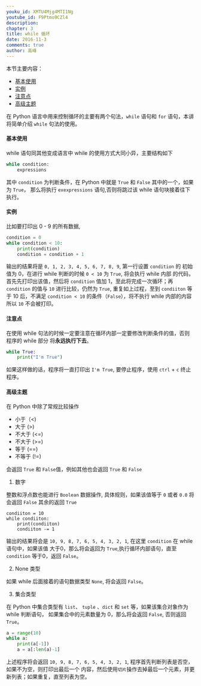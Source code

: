 ```yaml
---
youku_id: XMTU4Mjg4MTI1Ng
youtube_id: F9Ptmo9CZl4
description: 
chapter: 3
title: while 循环
date: 2016-11-3
comments: true
author: 高峰
---
```


本节主要内容：

* [基本使用](#basic)
* [实例](#example)
* [注意点](#important)
* [高级主题](#advance)



在 Python 语言中用来控制循环的主要有两个句法，`while` 语句和 `for` 语句，本讲将简单介绍 `while` 句法的使用。

<h4 class="tut-h4-pad" id="basic">基本使用</h4>

while 语句同其他变成语言中 while 的使用方式大同小异，主要结构如下

```Python
while condition:
    expressions
```

其中 `condition` 为判断条件，在 Python 中就是 `True` 和 `False` 其中的一个，如果为 `True`，
那么将执行 `exexpressions` 语句,否则将跳过该 while 语句块接着往下执行。

<h4 class="tut-h4-pad" id="example">实例</h4>


比如要打印出 0 - 9 的所有数据,

```Python : n
condition = 0
while condition < 10:
    print(condition)
    condition = condition + 1
```

输出的结果将是 `0, 1, 2, 3, 4, 5, 6, 7, 8, 9`, 第一行设置 `condition` 的
初始值为 0，在进行 while 判断的时候 `0 < 10` 为 `True`, 将会执行 while 内部
的代码，首先先打印出该值，然后将 `condition` 值加 1，至此将完成一次循环；再
`condition` 的值与 `10` 进行比较，仍然为 `True`, 重复如上过程，至到 `condiiton`
等于 10 后，不满足 `condition < 10` 的条件（`False`），将不执行 while 内部的内容
所以 `10` 不会被打印。

<h4 class="tut-h4-pad" id="important">注意点</h4>


在使用 while 句法的时候一定要注意在循环内部一定要修改判断条件的值，否则程序的 while 部分
将**永远执行下去**。

```Python
while True:
    print("I'm True")
```

如果这样做的话，程序将一直打印出 `I'm True`, 要停止程序，使用 `ctrl` + `c` 终止程序。


<h4 class="tut-h4-pad" id="advance">高级主题</h4>

在 Python 中除了常规比较操作
+ 小于（<)
+ 大于 (>)
+ 不大于 (<=)
+ 不大于 (>=)
+ 等于 (==)
+ 不等于 (!=)

会返回 `True` 和 `False`值，例如其他也会返回 `True` 和 `False`
1. 数字

整数和浮点数也能进行 `Boolean` 数据操作, 具体规则，如果该值等于 `0` 或者 `0.0` 将会返回 `False`
其余的返回 `True`

```
condiiton = 10
while condiiton:
    print(condiiton)
    condiiton -= 1
```

输出的结果将会是 `10, 9, 8, 7, 6, 5, 4, 3, 2, 1`, 在这里 `condition` 在 while 语句中，如果该值
大于0，那么将会返回为 `True`,执行循环内部语句，直至 `condition` 等于0，返回 `False`。

2. None 类型

如果 while 后面接着的语句数据类型 `None`, 将会返回 `False`。

3. 集合类型

在 Python 中集合类型有 `list`、 `tuple` 、`dict` 和 `set` 等，如果该集合对象作为 while 判断语句，
如果集合中的元素数量为 0，那么将会返回 `False`, 否则返回 `True`。

```Python
a = range(10)
while a:
    print(a[-1])
    a = a[:len(a)-1]
```

上述程序将会返回 `10, 9, 8, 7, 6, 5, 4, 3, 2, 1`, 程序首先判断列表是否空，如果不为空，则打印出最后一个
内容，然后使用`切片`操作去掉最后一个元素，并更新列表；如果重复，直至列表为空。
